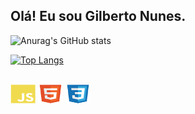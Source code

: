 ## Olá! Eu sou Gilberto Nunes.

<div>

![Anurag's GitHub stats](https://github-readme-stats.vercel.app/api?username=gnsf01&show_icons=true)

[![Top Langs](https://github-readme-stats.vercel.app/api/top-langs/?username=gnsf01&layout=compact)](https://github.com/gnsf01/github-readme-stats)
 
</div>

<div style="display: inline_block"><br>
  <img align="center" alt="Rafa-Js" height="30" width="40" src="https://raw.githubusercontent.com/devicons/devicon/master/icons/javascript/javascript-plain.svg">
  <img align="center" alt="Rafa-HTML" height="30" width="40" src="https://raw.githubusercontent.com/devicons/devicon/master/icons/html5/html5-original.svg">
  <img align="center" alt="Rafa-CSS" height="30" width="40" src="https://raw.githubusercontent.com/devicons/devicon/master/icons/css3/css3-original.svg">
</div>

##


